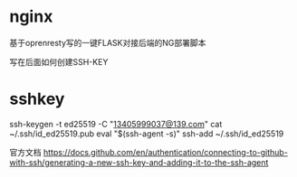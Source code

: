 # nginx
基于oprenresty写的一键FLASK对接后端的NG部署脚本


写在后面如何创建SSH-KEY
# sshkey

ssh-keygen -t ed25519 -C "13405999037@139.com"
cat ~/.ssh/id_ed25519.pub
eval "$(ssh-agent -s)"
ssh-add ~/.ssh/id_ed25519



官方文档
https://docs.github.com/en/authentication/connecting-to-github-with-ssh/generating-a-new-ssh-key-and-adding-it-to-the-ssh-agent